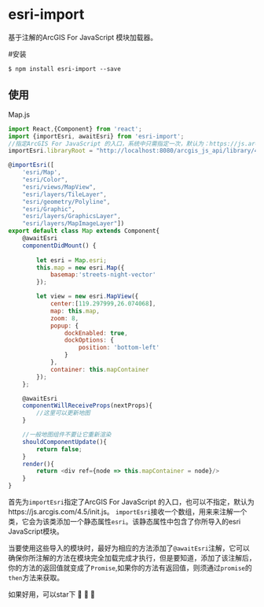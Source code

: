 # esri-import
基于注解的ArcGIS For JavaScript 模块加载器。

#安装
```shell
$ npm install esri-import --save
```
## 使用
Map.js
```javascript
import React,{Component} from 'react';
import {importEsri, awaitEsri} from 'esri-import';
//指定ArcGIS For JavaScript 的入口，系统中只需指定一次，默认为：https://js.arcgis.com/4.5/init.js。
importEsri.libraryRoot = "http://localhost:8080/arcgis_js_api/library/4.5/init.js";

@importEsri([
    'esri/Map',
    "esri/Color",
    "esri/views/MapView",
    "esri/layers/TileLayer",
    "esri/geometry/Polyline",
    "esri/Graphic",
    "esri/layers/GraphicsLayer",
    "esri/layers/MapImageLayer"])
export default class Map extends Component{
    @awaitEsri
    componentDidMount() {
        
        let esri = Map.esri;
        this.map = new esri.Map({
            basemap:'streets-night-vector'
        });

        let view = new esri.MapView({
            center:[119.297999,26.074068],
            map: this.map,
            zoom: 8,
            popup: {
                dockEnabled: true,
                dockOptions: {
                    position: 'bottom-left'
                }
            },
            container: this.mapContainer
        });
    };

    @awaitEsri
    componentWillReceiveProps(nextProps){
        //这里可以更新地图
    }

    //一般地图组件不要让它重新渲染
    shouldComponentUpdate(){
        return false;
    }
    render(){
        return <div ref={node => this.mapContainer = node}/>
    }
}
```

首先为`importEsri`指定了ArcGIS For JavaScript 的入口，也可以不指定，默认为https://js.arcgis.com/4.5/init.js。
`importEsri`接收一个数组，用来来注解一个类，它会为该类添加一个静态属性`esri`。该静态属性中包含了你所导入的esri JavaScript模块。

当要使用这些导入的模块时，最好为相应的方法添加了`@awaitEsri`注解，它可以确保你所注解的方法在模块完全加载完成才执行，但是要知道，添加了该注解后，你的方法的返回值就变成了`Promise`,如果你的方法有返回值，则须通过`promise`的`then`方法来获取。

如果好用，可以star下 :clap: :clap: :clap:
